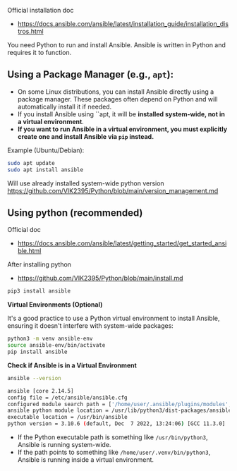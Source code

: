 Official installation doc
- https://docs.ansible.com/ansible/latest/installation_guide/installation_distros.html

You need Python to run and install Ansible. Ansible is written in Python and requires it to function.

## Using a Package Manager (e.g., `apt`):
   - On some Linux distributions, you can install Ansible directly using a package manager. These packages often depend on Python and will automatically install it if needed.
   - If you install Ansible using ``apt, it will be **installed system-wide, not in a virtual environment**.
   - **If you want to run Ansible in a virtual environment, you must explicitly create one and install Ansible via `pip` instead.**

   Example (Ubuntu/Debian):
   ```bash
   sudo apt update
   sudo apt install ansible
   ```

   Will use already installed system-wide python version https://github.com/VIK2395/Python/blob/main/version_management.md

## Using python (recommended)

Official doc
- https://docs.ansible.com/ansible/latest/getting_started/get_started_ansible.html

After installing python
- https://github.com/VIK2395/Python/blob/main/install.md

```bash
pip3 install ansible
```

**Virtual Environments (Optional)**

It's a good practice to use a Python virtual environment to install Ansible, ensuring it doesn't interfere with system-wide packages:
```bash
python3 -m venv ansible-env
source ansible-env/bin/activate
pip install ansible
```

**Check if Ansible is in a Virtual Environment**
```bash
ansible --version
```
```bash
ansible [core 2.14.5]
config file = /etc/ansible/ansible.cfg
configured module search path = ['/home/user/.ansible/plugins/modules', '/usr/share/ansible/plugins/modules']
ansible python module location = /usr/lib/python3/dist-packages/ansible
executable location = /usr/bin/ansible
python version = 3.10.6 (default, Dec  7 2022, 13:24:06) [GCC 11.3.0]
```

 - If the Python executable path is something like `/usr/bin/python3`, Ansible is running system-wide.
 - If the path points to something like `/home/user/.venv/bin/python3`, Ansible is running inside a virtual environment.
